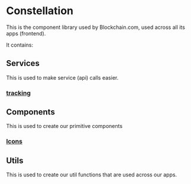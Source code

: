 # Constellation

This is the component library used by Blockchain.com, used across all its apps (frontend).

It contains:

## Services

This is used to make service (api) calls easier.

### [tracking](./docs/services/tracking.md)

## Components

This is used to create our primitive components

### [Icons](./docs/components/Icons.md)

## Utils

This is used to create our util functions that are used across our apps.
